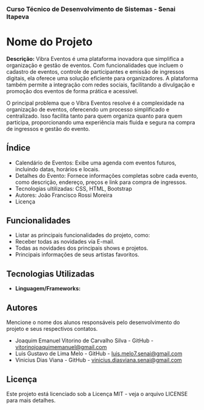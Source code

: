 ### Curso Técnico de Desenvolvimento de Sistemas - Senai Itapeva
# Nome do Projeto
**Descrição:**
Vibra Eventos é uma plataforma inovadora que simplifica a organização e gestão de eventos. Com funcionalidades que incluem o cadastro de eventos, controle de participantes e emissão de ingressos digitais, ela oferece uma solução eficiente para organizadores. A plataforma também permite a integração com redes sociais, facilitando a divulgação e promoção dos eventos de forma prática e acessível.

O principal problema que o Vibra Eventos resolve é a complexidade na organização de eventos, oferecendo um processo simplificado e centralizado. Isso facilita tanto para quem organiza quanto para quem participa, proporcionando uma experiência mais fluida e segura na compra de ingressos e gestão do evento.
## Índice
- Calendário de Eventos: Exibe uma agenda com eventos futuros, incluindo datas, horários e locais.
- Detalhes do Evento: Fornece informações completas sobre cada evento, como descrição, endereço, preços e link para compra de ingressos.
- Tecnologias ultilizadas: CSS, HTML, Bootstrap
- Autores: João Francisco Rossi Moreira
- Licença
## Funcionalidades
- Listar as principais funcionalidades do projeto, como:
 - Receber todas as novidades via E-mail.
 - Todas as novidades dos principais shows e projetos.
 - Principais informações de seus artistas favoritos.
## Tecnologias Utilizadas
- **Linguagem/Frameworks:**
## Autores
Mencione o nome dos alunos responsáveis pelo desenvolvimento do projeto e seus respectivos contatos.
- Joaquim Emanuel Vitorino de Carvalho Silva - GitHub - vitorinojoaquimemanuel@gmail.com
- Luis Gustavo de Lima Melo - GitHub - luis.melo7.senai@gmail.com
- Vinicius Dias Viana - GitHub - vinicius.diasviana.senai@gmail.com

## Licença
Este projeto está licenciado sob a Licença MIT - veja o arquivo LICENSE para mais detalhes.